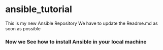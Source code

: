 # ansible_tutorial

This is my new Ansible Repository
We have to update the Readme.md as soon as possible

### Now we See how to install Ansible in your local machine 

